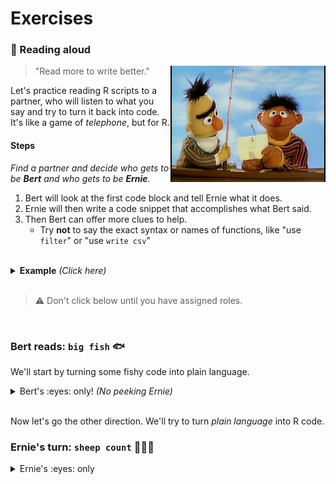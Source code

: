 # Exercises


### :book: Reading aloud

<img src="../../images/bert_ernie.jpg" width=248 align="right" />

> "Read more to write better."  

Let's practice reading R scripts to a partner, who will listen to what you say and try to turn it back into code. It's like a game of *telephone*, but for R.

#### Steps

_Find a partner and decide who gets to be **Bert** and who gets to be **Ernie**._

1. Bert will look at the first code block and tell Ernie what it does.
1. Ernie will then write a code snippet that accomplishes what Bert said.
1. Then Bert can offer more clues to help.
    - Try **not** to say the exact syntax or names of functions, like "use `filter`" or "use `write csv`"

<br>
<details>
<summary><b>Example</b> <i>(Click here)</i></summary>
  
Say aloud what this code does or tries to accomplish.  

```r
library(sandwich)
    
slices_bread <- 4

fillings <- read_csv("fillings.csv")

nrow(fillings)

names(fillings)

red_veggies <- filter(fillings, food_type == "vegetable", color = "red")

```    

</details>    

<br>

> :warning: Don't click below until you have assigned roles. 

<br>

### Bert reads: `big fish` :fish:

We'll start by turning some fishy code into plain language.

<details>

<summary> Bert's :eyes: only!  <i> (No peeking Ernie)</i> </summary>
    
```r

library(readr)

fishes <- read_csv("lake_superior_fish.csv")

names(big_fishes)

nrow(fishes)
 
big_fishes <- filter(fishes, length > 20)

nrow(big_fishes)

```

<details>

**<summary> Example reading  </summary>**
  
> *Load the package "readr".*  
> *Then read in the Lake Superior fish data stored in a .csv file and name the data "fishes".   
> View the column names in the fishes data.  
> Count the number of fish.*  
>   
> *Create a new table called "big_fishes" that contains only the fish with a length longer than 20 (inches?).  
> Finally, count the number of big fish.*  

</details></details>

<br>

Now let's go the other direction. We'll try to turn _plain language_ into R code.

### Ernie's turn: `sheep count` :sheep::sheep::sheep:

<details>

<summary> Ernie's :eyes: only </summary>
    

```r

library(ggplot2)

asleep <- FALSE

names <- c("Shaun", "Lambchop", "Dolly")

sheep_ids <- 1:3

my_sheep <- data.frame(sheep_name = names, 
                       sheep_id   = sheep_ids)

counting <- ggplot(my_sheep, aes(x = names, y = sheep_id)) +
            geom_point()

counting + labs(title = "Counting sheep backwards makes me Zzzz...")

asleep <- TRUE
 
```   
  
<details>

**<summary> Example reading  </summary>**
  
>     
> *Load the package "ggplot2".*  
> *Create a new variable named "asleep" and set it to false.     
> Create a vector called "names" that contains the 3 text values: "Shaun", "Lambchop" & "Dolly"    
> Create a new variable named "sheep_id" and assign it three values: 1, 2, & 3    
> Create a data frame called "my_sheep" with 2 columns:*  
>    - *"sheep_name" that contains the sheep `names` above*  
>    - *"sheep_id" that contains the `sheep_ids` above*    
>  
> *Make a point plot of my_sheep, with the sheep names along the x-axis and sheep IDs on the y-axis.    
> Add a plot title, "Counting sheep backwards makes me Zzzz...".  
> Set the variable `asleep` to true.*  

</details>
</details>
